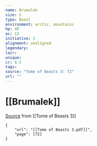 ```yaml
---
name: Brumalek
size: S
type: Beast
environment: arctic, mountains
hp: 40
ac: 13
initiative: 3
alignment: unaligned
legendary: 
lair: 
unique: 
cr: 0.5
tags: 
source: "Tome of Beasts 3: 72"
url: ""
---
```

# [[Brumalek]]

[Source](zotero://open-pdf/library/items/BLGR9HVR?page=72) from [[Tome of Beasts 3]]

```pdf
{
	"url": "[[Tome of Beasts 3.pdf]]",
	"page": [72]
}
```

